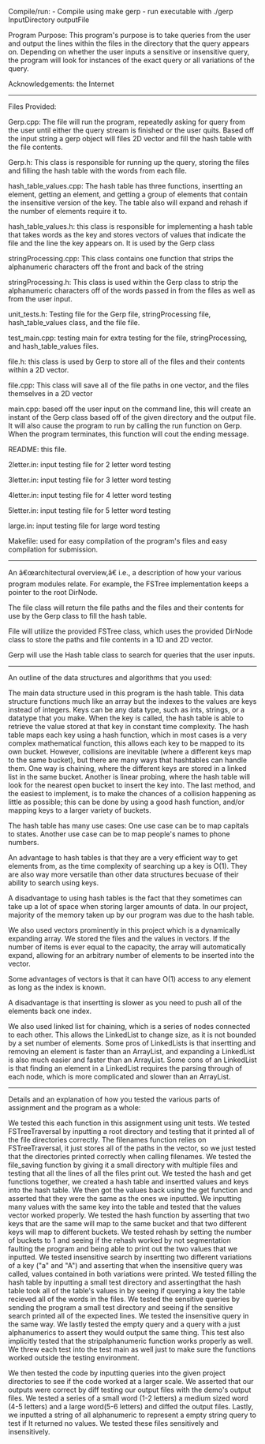 Compile/run:
     - Compile using
            make gerp
     - run executable with
            ./gerp InputDirectory outputFile

Program Purpose: This program's purpose is to take queries from the user and 
output the lines within the files in the directory that the query appears on.
Depending on whether the user inputs a sensitive or insensitive query, the 
program will look for instances of the exact query or all variations of the 
query.

Acknowledgements: the Internet

_______________________________________________________________________________
Files Provided: 

Gerp.cpp: The file will run the program, repeatedly asking for query from the
user until either the query stream is finished or the user quits. 
Based off the input string a gerp object will files 2D vector and fill the
hash table with the file contents.

Gerp.h: This class is responsible for running up the query, storing the files 
and filling the hash table with the words from each file.

hash_table_values.cpp: The hash table has three functions, insertting an
element, getting an element, and getting a group of elements that contain 
the insensitive version of the key. The table also will expand and rehash 
if the number of elements require it to.

hash_table_values.h: this class is responsible for implementing a hash table 
that takes words as the key and stores vectors of values that indicate the file
and the line the key appears on. It is used by the Gerp class

stringProcessing.cpp: This class contains one function that strips the
alphanumeric characters off the front and back of the string

stringProcessing.h: This class is used within the Gerp class to strip the 
alphanumeric characters off of the words passed in from the files as well as 
from the user input.

unit_tests.h: Testing file for the Gerp file, stringProcessing file, 
hash_table_values class, and the file file.

test_main.cpp: testing main for extra testing for the file, stringProcessing, 
and hash_table_values files.

file.h: this class is used by Gerp to store all of the files and their contents
within a 2D vector.

file.cpp: This class will save all of the file paths in one vector, and the 
files themselves in a 2D vector

main.cpp: based off the user input on the command line, this will create an 
instant of the Gerp class based off of the given directory and the output 
file. It will also cause the program to run by calling the run function on 
Gerp. When the program terminates, this function will cout the ending message.

README: this file.

2letter.in: input testing file for 2 letter word testing

3letter.in: input testing file for 3 letter word testing

4letter.in: input testing file for 4 letter word testing

5letter.in: input testing file for 5 letter word testing

large.in: input testing file for large word testing

Makefile: used for easy compilation of the program's files and easy compilation
for submission.

_______________________________________________________________________________
An â€œarchitectural overview,â€ i.e., a description of how your various program 
modules relate. For example, the FSTree implementation keeps a pointer to the 
root DirNode.

The file class will return the file paths and the files and their contents
for use by the Gerp class to fill the hash table. 

File will utilize the provided FSTree class, which uses the provided DirNode 
class to store the paths and file contents in a 1D and 2D vector.

Gerp will use the Hash table class to search for queries that the user inputs.

_______________________________________________________________________________
An outline of the data structures and algorithms that you used: 

The main data structure used in this program is the hash table. This data 
structure functions much like an array but the indexes to the values are keys
instead of integers. Keys can be any data type, such as ints, strings, or a 
datatype that you make. When the key is called, the hash table is able to 
retrieve the value stored at that key in constant time complexity. The hash 
table maps each key using a hash function, which in most cases is a very 
complex mathematical function, this allows each key to be mapped to its own 
bucket. However, collisions are inevitable (where a different keys map to the
same bucket), but there are many ways that hashtables can handle them. One way
is chaining, where the different keys are stored in a linked list in the same 
bucket. Another is linear probing, where the hash table will look for the 
nearest open bucket to insert the key into. The last method, and the easiest
to implement, is to make the chances of a collision happening as little as 
possible; this can be done by using a good hash function, and/or mapping keys
to a larger variety of buckets.

The hash table has many use cases: One use case can be to map capitals to 
states. Another use case can be to map people's names to phone numbers.

An advantage to hash tables is that they are a very efficient way to get 
elements from, as the time complexity of searching up a key is O(1). They are 
also way more versatile than other data structures becuase of their ability to
search using keys.

A disadvantage to using hash tables is the fact that they sometimes can take up
a lot of space when storing larger amounts of data. In our project, majority of
the memory taken up by our program was due to the hash table.

We also used vectors prominently in this project which is a 
dynamically expanding array. We stored the files and the values in vectors.
If the number of items is ever equal to 
the capacity, the array will automatically expand, allowing for an 
arbitrary number of elements to be inserted into the vector. 

Some advantages of vectors is that it can have O(1) access to any element as 
long as the index is known. 

A disadvantage is that insertting is slower as you need to push all of the
elements back one index.

We also used linked list for chaining, which is a 
series of nodes connected to each other. This allows the LinkedList to 
change size, as it is not bounded by a set number of elements. Some pros
of LinkedLists is that insertting and removing an element is faster
than an ArrayList, and expanding a LinkedList is also much easier and 
faster than an ArrayList. Some cons of an LinkedList is that finding an 
element in a LinkedList requires the parsing through of each node, which 
is more complicated and slower than an ArrayList.

_______________________________________________________________________________
Details and an explanation of how you tested the various parts of assignment 
and the program as a whole: 

We tested this each function in this assignment using unit tests. We tested 
FSTreeTraversal by inputting a root directory and testing that it printed
all of the file directories correctly. The filenames function relies on 
FSTreeTraversal, it just stores all of the paths in the vector, so we just
tested that the directories printed correctly when calling filenames. We tested
the file_saving function by giving it a small directory with multiple 
files and testing that all the lines of all the files print out. We 
tested the hash and get functions together, we created a hash table and 
insertted values and keys into the hash table. We then got the values back 
using the get function and asserted that they were the same as the ones we 
inputted. We inputting many values with the same key into
the table and tested that the values vector worked properly. We tested the 
hash function by asserting that two keys that are the same will map to the same
bucket and that two different keys will map to different buckets. We tested 
rehash by setting the number of buckets to 1 and seeing if the rehash worked by
not segmentation faulting the program and being able to print out the two 
values that we inputted. We tested insensitive search by insertting two 
different variations of a key ("a" and "A") and asserting that when the 
insensitive query was called, values contained in both variations were printed.
We tested filling the hash table by inputting a small test directory and 
assertingthat the hash table took all of the table's values in by seeing if 
querying a key the table recieved all of the words in the files. We tested the
sensitive queries by sending the program a small test directory and seeing if
the sensitive search printed all of the expected lines. We tested the 
insensitive query in the same way. We lastly tested the empty query and a 
query with a just alphanumerics to assert they would output the same thing. 
This test also implicitly tested that the stripalphanumeric function works 
properly as well. We threw each test into the test main as well just to make
sure the functions worked outside the testing environment.

We then tested the code by inputting queries into the given project directories
to see if the code worked at a larger scale. We asserted that our outputs were
correct by diff testing our output files with the demo's output files. We 
tested a series of a small word (1-2 letters) a medium sized word (4-5 letters)
and a large word(5-6 letters) and diffed the output files. Lastly, we inputted
a string of all alphanumeric to represent a empty string query to test if It
returned no values. We tested these files sensitively and insensitively.
